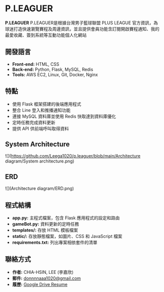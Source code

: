 # P.LEAGUER

**P.LEAGUER** P.LEAGUER是根據台灣男子籃球聯盟 PLUS LEAGUE 官方資訊，為球迷打造快速瀏覽賽程及周邊資訊，並且提供會員功能含訂閱開啟賽程通知、我的最愛收藏、簽到系統等互動功能個人化網站

## 開發語言

- **Front-end:** HTML, CSS
- **Back-end:** Python, Flask, MySQL, Redis
- **Tools:** AWS EC2, Linux, Git, Docker, Nginx

## 特點

- 使用 Flask 框架搭建的後端應用程式
- 整合 Line 登入和推播通知功能
- 連接 MySQL 資料庫並使用 Redis 快取達到資料庫優化
- 定時任務完成資料更新
- 提供 API 供前端呼叫取得資料

## System Architecture 

![](https://github.com/Leega1020/p.leaguer/blob/main/Architecture diagram/System architecture.png)

## ERD 

![](Architecture diagram/ERD.png)

## 程式結構

- **app.py:** 主程式檔案，包含 Flask 應用程式的設定和路由
- **gameBot.py:** 資料更新的定時任務
- **templates/:** 存放 HTML 模板檔案
- **static/:** 存放靜態檔案，如圖片、CSS 和 JavaScript 檔案
- **requirements.txt:** 列出專案相依套件的清單

## 聯絡方式

- **作者:** CHIA-HSIN, LEE (李嘉欣)
- **郵件:** donnnnaaa1020@gmail.com
- **履歷:** [Google Drive Resume](https://drive.google.com/drive/u/0/folders/1Ng5i-rrHscPjuw5N2tLLQg059NtJ9nA4)

